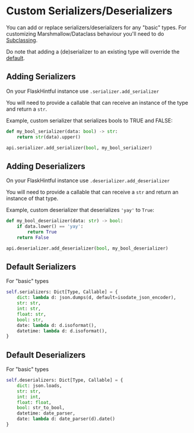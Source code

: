 # Custom Serializers/Deserializers

You can add or replace serializers/deserializers for any "basic" types. For customizing Marshmallow/Dataclass behaviour you'll need to do [Subclassing](subclassing.md).

Do note that adding a (de)serializer to an existing type will override the [default](#Default-Serializers).

## Adding Serializers

On your FlaskHintful instance use `.serializer.add_serializer`

You will need to provide a callable that can receive an instance of the type and return a `str`.

Example, custom serializer that serializes bools to TRUE and FALSE:
```python
def my_bool_serializer(data: bool) -> str:
    return str(data).upper()

api.serializer.add_serializer(bool, my_bool_serializer)
```

## Adding Deserializers

On your FlaskHintful instance use `.deserializer.add_deserializer`

You will need to provide a callable that can receive a `str` and return an instance of that type.

Example, custom deserializer that deserializes `'yay'` to `True`:
```python
def my_bool_deserializer(data: str) -> bool:
    if data.lower() == 'yay':
        return True
    return False

api.deserializer.add_deserializer(bool, my_bool_deserializer)
```

## Default Serializers

For "basic" types


```python
self.serializers: Dict[Type, Callable] = {
    dict: lambda d: json.dumps(d, default=isodate_json_encoder),
    str: str,
    int: str,
    float: str,
    bool: str,
    date: lambda d: d.isoformat(),
    datetime: lambda d: d.isoformat(),
}
```


## Default Deserializers

For "basic" types

```python
self.deserializers: Dict[Type, Callable] = {
    dict: json.loads,
    str: str,
    int: int,
    float: float,
    bool: str_to_bool,
    datetime: date_parser,
    date: lambda d: date_parser(d).date()
}
```
